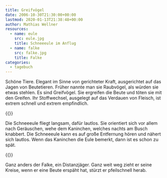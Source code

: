 ```yaml
---
title: Greifvögel
date: 2006-10-30T21:30:00+00:00
lastmod: 2020-01-13T21:38:48+00:00
author: Mathias Wellner
resources:
  - name: eule
    src: eule.jpg
    title: Schneeeule im Anflug
  - name: falke
    src: falke.jpg
    title: Falke
categories:
  - tagebuch
---
```

Schöne Tiere. Elegant im Sinne von gerichteter Kraft, ausgerichtet auf das Jagen von Beutetieren. Früher nannte man sie Raubvögel, als würden sie etwas stehlen. Es sind Greifvögel. Sie ergreifen die Beute und töten sie mit den Greifen. Ihr Stoffwechsel, ausgelegt auf das Verdauen von Fleisch, ist extrem schnell und extrem empfindlich.
<!--more-->

{{<responsive-image name="eule">}}

Die Schneeeule fliegt langsam, dafür lautlos. Sie orientiert sich vor allem nach Geräuschen, wehe dem Kaninchen, welches nachts am Busch knabbert. Die Schneeeule kann es auf große Entfernung hören und nähert sich lautlos. Wenn das Kaninchen die Eule bemerkt, dann ist es schon zu spät.

{{<responsive-image name="falke">}}

Ganz anders der Falke, ein Distanzjäger. Ganz weit weg zieht er seine Kreise, wenn er eine Beute erspäht hat, stürzt er pfeilschnell herab. 
